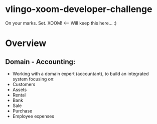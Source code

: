 # vlingo-xoom-developer-challenge

On your marks. Set. XOOM! <-- Will keep this here... :)

# Overview
## Domain - Accounting:
- Working with a domain expert (accountant), to build an integrated system focusing on:
- Customers
- Assets
- Rental
- Bank
- Sale
- Purchase
- Employee expenses

